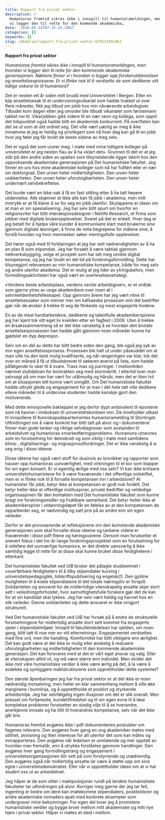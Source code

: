 ```yaml
---
title: Rapport fra privat sektor
description: >-
  Humanioras fremtid sikres ikke i innspill til humaniorameldingen, men hvordan
  vi legger den til rette for den kommende akademiske…
date: '2016-05-14T07:15:25.286Z'
categories: []
keywords: []
slug: /@kmelve/rapport-fra-privat-sektor-bf952339c8b1
---
```


**Rapport fra privat sektor**

_Humanioras fremtid sikres ikke i innspill til humaniorameldingen, men hvordan vi legger den til rette for den kommende akademiske generasjonen. Nøklene finner vi i hvordan vi legger opp forskerutdannelsen og ansettelsesprossene. Er vi flinke nok til å verdsette de som dedikerer sitt tidlige voksne liv til humaniora?_

Det er nesten ett år siden mitt brudd med Universitetet i Bergen. Etter en kjip ansettelsesak til et undervisningsvikariat som hadde trukket ut over flere måneder, fikk jeg tilbud om jobb hos min nåværende arbeidsgiver. Tilbudet kom dagen etter jeg omsider ble tilbudt vikariatet som førstemann takket nei til. Vikarjobben gikk videre til en nær venn og kollega, som opptil det tidspunktet også hadde blitt en akademisk konkurrent. På overflaten kan det se ut som at det ordnet seg. Det ville vært uærlig av meg å ikke innrømme at jeg er heldig og privilegert som nå hver dag kan gå til en jobb hvor jeg føler jeg får brukt de beste sidene av meg selv.

Det er også det som urorer meg. I møte med mine tidligere kolleger på universitetet er jeg nesten flau av å ha «klart det». Grunnen til det er at jeg står på den andre siden av apatien som tilsynelatende ligger latent hos den oppvoksende akademiske generasjonen på Det humanistiske fakultet. Jeg finner en uro hos mine akademiske kolleger som nå har fullført eller er nær sin doktorgrad. Den uroen heter midlertidigheten. Den uroen heter usikkerheten. Den uroen heter uforutsigbarheten. Den uroen heter undernært selvbekreftelse.

Det burde vært en ikke-sak å få en fast stilling etter å ha tatt høyere utdannelse. Alle skjønner at ikke alle kan få jobb i akademia, men mitt inntrykk er at få klarer å se for seg en jobb utenfor. Skylappene er ideen om at man _er_ sin spesialisering. Jeg har selv blitt spurt om hvorfor en religionsviter har blitt interaksjonsdesigner i Netlife Research, et firma som jobber med digitale brukeropplevelser. Svaret på det er enkelt. Hver dag er jeg betalt for å hjelpe våre kunder å kommunisere klart med brukerne sine gjennom digitale løsninger; å finne de rette begrepene for målene sine; å forstå hvordan og hvor mennesker søker meningsfulle opplevelser.

Det hører også med til forklaringen at jeg har sett nødvendigheten av å ha en plan B som stipendiat. Jeg har forsøkt å være taktisk gjennom nettverksbygging, velge et prosjekt som har latt meg utvikle digital kompetanse, og jeg har brukt en del tid på forskningsformidling. Dette har tilsynegjort relevansen av min humanistiske kompetanse, både for meg selv og andre utenfor akademia. Det er mulig at jeg lider av ytringsbehov, men formidlingsaktiviteten har også vært en overlevelsesstrategi.

«Verdens beste arbeidsplass, verdens verste arbeidsgiver», er et ordtak som gjerne ytres av unge akademikere over noen øl i selvmelidenhetsfelleskapet. Opp gjennom årene har jeg vært vitne til ansettelsessaker som minner mer om kafkaeske prosesser enn det bedrifter gjør når de ønsker å trekke til seg de flinkeste og mest engasjerte hodene.

En av de mest hardtarbeidene, dedikerte og talentfulle akademikerspirene jeg har kjent tok sitt eget liv kvelden etter en fagfest i 2009. Uten å trekke en årsakssammenheng så er det ikke vanskelig å se hvordan den brutale ansettelsesprosessen han hadde gått gjennom noen måneder kunne ha gjødslet en dyp depresjon.

Selv om en del av dette har blitt bedre siden den gang, ble også jeg syk av min egen ansettelsesprosess. Prosessen ble halt ut under påskuddet om at man ville ha den best mulig kvalifiserte, og når rangeringen var klar, tok det over en måned å få ut tilbudsbrevet til søkeren øverst på lista, som hadde påfølgende to uker til å svare. Trass mas og purringer. I mellomtiden nærmet sluttdatoen for kontrakten seg med stormskritt. I ettertid lurer man selvsagt på om man har vært for utålmodig og hårsår, men det er liten tvil om at situasjonen lett kunne vært unngått. Om Det humanistiske fakultet hadde uttrykt glede og engasjement for at man i det hele tatt ville dedikere elleve måneder til å undervise studenter hadde kanskje gjort den motiverende.

Med dette emosjonelle bakteppet er jeg derfor dypt ambivalent til epostene som nå havner i innboksen til universitetskontoen min. De inneholder utkast til innspillene til Kunnskapsdepartementes humanioramelding til Stortinget. Utfordringen om å være konkret har blitt tatt på alvor og i dokumentene finner man gode tanker og riktige selvdiagnoser som avstanden til arbeidslivet og humanioras «markedføringsproblem». Humaniora utnevnes som en forutsetning for demokrati og som viktig i møte med samtidens klima-, digitaliserings- og migrasjonsutfordringer. Det er ikke vanskelig å si seg enig i disse idéene.

Disse idéene har også vært stoff for dusinvis av kronikker og rapporter som hauser opp humanioras uunværlighet, med virkningen til et kor som klapper for sin egen konsert. Er vi egentlig ærlige med oss selv? Vi kan ikke kritisere universitetshumanistene for å være fraværende i det offentlige ordskiftet, men er vi flinke nok til å forvalte kompetansen inn i arbeidslivet? At humanister får jobb, betyr ikke at kompetansen er godt nok fordelt. Det betyr heller ikke at offentlige institusjoner, private bedrifter og veldedige organisasjonen får den kontakten med Det humanistiske fakultet som kunne bragt inn forskningsmidler og fruktbare samarbeid. Det betyr heller ikke at akademikerspirer i utdanningsløpet får en følelse av at den kompetansen de opparbeider seg, er nødvendig og satt pris på av andre enn sin egen veileder.

Derfor er det provoserende at refleksjonene om den kommende akademiske generasjonen som skal forvalte disse ideene og tankene videre er fraværende i disse pdf-filene og høringsvarene. Dersom man forutsetter et snevert fokus i det tre-år-lange forskningsprosjektet som en forutsetning for å videføre det uunværlige humaniora, er det direkte uansvarlig å ikke samtidig legge til rette for at disse skal kunne bruket disse ferdighetene i etterkant.

Det humanistiske fakultet ved UiB bruker det pålagte studieemnet i «overførbare ferdigheter» til å tilby stipendiater kursing i universitetspedagogikk, tidskriftspublisering og engelsk(!). Den gyldne muligheten til å koble stipendiatene til det lokale næringsliv er forspilt. Solidariteten og ansvaret for de midlertidige vitenskapelig ansatte skjer stort sett i veiledningsforholdet, hvor samvittighetsfulle forskere gjør det de kan for at sin kandidat skal lykkes. Jeg har selv vært heldig og havnet hos en slik veileder. Denne solidariteten og dette ansvaret er ikke omgjort strukturelt.

Ved Det humanistiske fakultet ved UiB har forsøk på å endre de strukturelle forutsetningene for midlertidig ansatte stort sett kommet fra engasjerte sjeler i stipendiatmiljøet. Innspill til fakultetsledelsen har sjelden, om noen gang, blitt tatt til noe mer en «til etterretning». Engasjementet verdsettes med fine ord, men lite handling. Komformitet har blitt viktigere enn ærlighet. Det kan godt være at det ikke er mulig eller ønskelig å redusere uforutsigbarheten og midlertidigheten til den kommende akademiske generasjon. Det kan forsvares med at det er vårt eget ansvar og valg. Eller at vitenskapen alltid vil, og må være større enn individet. Men strider det ikke mot våre humanistiske verdier å ikke være ærlig på det, å la være å avdekke og synliggjøre maktstrukturene som opprettholder dette systemet?

Den største åpenbaringen jeg har fra privat sektor er at det ikke er noen nødvendig motsetning, men heller en klar sammenheng mellom å ville øke marginene i bunnlinja, og å opprettholde et positivt og styrkende arbeidsmiljø. Jeg har selvfølgelig ingen illusjoner om det er slik overalt. Men presset om fortjeneste, kundetilfredshet og til sin egen evne til å løse komplekse problemer forutsetter en stadig vilje til å se hverandre, anerkjenne innsats og ha tillit til hverandres kompetanse, selv når det ikke går bra.

Humanioras fremtid avgjøres ikke i pdf-dokumentenes postulater om fagenes relevans. Den avgjøres hver gang en ung akademiker møtes med stillhet, avvisning og liten interesse for alt utenfor det som kan måles og innrapporteres. Den avgjøres når ledelsen er unnlatende og mer opptatt av hvordan man fremstår, enn å utrykke forståelse gjennom handlinger. Den avgjøres hver gang formidlingstrang og engasjement i universitetsorganisasjonen blir sett på som forstyrrende og unødvendig. Den avgjøres også når midlertidig ansatte lar være å støtte opp om sine egne i universitetsdemokratiet. Eller når vi opprettholder ideen om at vi har studert oss ut av arbeidslivet.

Jeg håper at de som sitter i maktposisjoner rundt på landets humanistiske fakulteter tar utfordringen på alvor. Korriger meg gjerne der jeg tar feil, ingenting er bedre om dere kan imøtekomme stipendiaters, postdoktorer og andre akademiske nomaders apati med konkrete eksempler som undergraver mine bekymringer. For egen del lover jeg å promotere humanistiske verdier og bygge broer mellom mitt akademiske og mitt nye hjem i privat sektor. Håper vi møtes et sted i mellom.